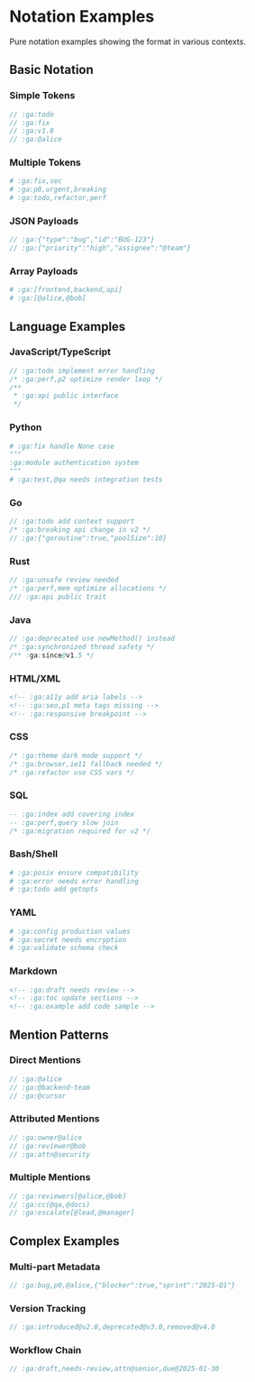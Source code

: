 # Notation Examples

Pure notation examples showing the format in various contexts.

## Basic Notation

### Simple Tokens
```javascript
// :ga:todo
// :ga:fix
// :ga:v1.0
// :ga:@alice
```

### Multiple Tokens
```python
# :ga:fix,sec
# :ga:p0,urgent,breaking
# :ga:todo,refactor,perf
```

### JSON Payloads
```go
// :ga:{"type":"bug","id":"BUG-123"}
// :ga:{"priority":"high","assignee":"@team"}
```

### Array Payloads
```ruby
# :ga:[frontend,backend,api]
# :ga:[@alice,@bob]
```

## Language Examples

### JavaScript/TypeScript
```javascript
// :ga:todo implement error handling
/* :ga:perf,p2 optimize render loop */
/** 
 * :ga:api public interface
 */
```

### Python
```python
# :ga:fix handle None case
"""
:ga:module authentication system
"""
# :ga:test,@qa needs integration tests
```

### Go
```go
// :ga:todo add context support
/* :ga:breaking api change in v2 */
// :ga:{"goroutine":true,"poolSize":10}
```

### Rust
```rust
// :ga:unsafe review needed
/* :ga:perf,mem optimize allocations */
/// :ga:api public trait
```

### Java
```java
// :ga:deprecated use newMethod() instead
/* :ga:synchronized thread safety */
/** :ga:since@v1.5 */
```

### HTML/XML
```html
<!-- :ga:a11y add aria labels -->
<!-- :ga:seo,p1 meta tags missing -->
<!-- :ga:responsive breakpoint -->
```

### CSS
```css
/* :ga:theme dark mode support */
/* :ga:browser,ie11 fallback needed */
/* :ga:refactor use CSS vars */
```

### SQL
```sql
-- :ga:index add covering index
-- :ga:perf,query slow join
/* :ga:migration required for v2 */
```

### Bash/Shell
```bash
# :ga:posix ensure compatibility
# :ga:error needs error handling
# :ga:todo add getopts
```

### YAML
```yaml
# :ga:config production values
# :ga:secret needs encryption
# :ga:validate schema check
```

### Markdown
```markdown
<!-- :ga:draft needs review -->
<!-- :ga:toc update sections -->
<!-- :ga:example add code sample -->
```

## Mention Patterns

### Direct Mentions
```javascript
// :ga:@alice
// :ga:@backend-team
// :ga:@cursor
```

### Attributed Mentions
```javascript
// :ga:owner@alice
// :ga:reviewer@bob
// :ga:attn@security
```

### Multiple Mentions
```javascript
// :ga:reviewers[@alice,@bob]
// :ga:cc(@qa,@docs)
// :ga:escalate[@lead,@manager]
```

## Complex Examples

### Multi-part Metadata
```javascript
// :ga:bug,p0,@alice,{"blocker":true,"sprint":"2025-Q1"}
```

### Version Tracking
```javascript
// :ga:introduced@v2.0,deprecated@v3.0,removed@v4.0
```

### Workflow Chain
```javascript
// :ga:draft,needs-review,attn@senior,due@2025-01-30
```